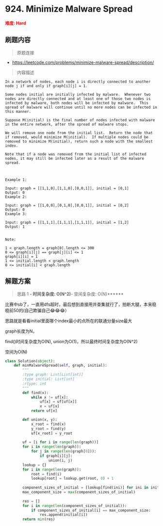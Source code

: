 # 924. Minimize Malware Spread

**<font color=red>难度: Hard</font>**

## 刷题内容

> 原题连接

* https://leetcode.com/problems/minimize-malware-spread/description/

> 内容描述

```
In a network of nodes, each node i is directly connected to another node j if and only if graph[i][j] = 1.

Some nodes initial are initially infected by malware.  Whenever two nodes are directly connected and at least one of those two nodes is infected by malware, both nodes will be infected by malware.  This spread of malware will continue until no more nodes can be infected in this manner.

Suppose M(initial) is the final number of nodes infected with malware in the entire network, after the spread of malware stops.

We will remove one node from the initial list.  Return the node that if removed, would minimize M(initial).  If multiple nodes could be removed to minimize M(initial), return such a node with the smallest index.

Note that if a node was removed from the initial list of infected nodes, it may still be infected later as a result of the malware spread.

 

Example 1:

Input: graph = [[1,1,0],[1,1,0],[0,0,1]], initial = [0,1]
Output: 0
Example 2:

Input: graph = [[1,0,0],[0,1,0],[0,0,1]], initial = [0,2]
Output: 0
Example 3:

Input: graph = [[1,1,1],[1,1,1],[1,1,1]], initial = [1,2]
Output: 1
 

Note:

1 < graph.length = graph[0].length <= 300
0 <= graph[i][j] == graph[j][i] <= 1
graph[i][i] = 1
1 <= initial.length < graph.length
0 <= initial[i] < graph.length
```

## 解题方案

> 思路 1
******- 时间复杂度: O(N^2)******- 空间复杂度: O(N)******





比赛中sb了，一直用dfs超时，最后想到直接用并查集就行了，拍断大腿，本来稳稳前50的(自己欺骗自己😂😂😂）

思路就是看看initial里面哪个index最小的点所在的联通分量size最大

graph长度为N，

find()时间复杂度为O(N), union为O(1)，所以最终时间复杂度为O(N^2)

空间为O(N)

```python
class Solution(object):
    def minMalwareSpread(self, graph, initial):
        """
        :type graph: List[List[int]]
        :type initial: List[int]
        :rtype: int
        """
        def find(x):
            while x != uf[x]:
                uf[x] = uf[uf[x]]
                x = uf[x]
            return uf[x]

        def union(x, y):
            x_root = find(x)
            y_root = find(y)
            uf[x_root] = y_root
    
        uf = [i for i in range(len(graph))]
        for i in range(len(graph)):
            for j in range(len(graph[0])):
                if graph[i][j]:
                    union(i, j)
        lookup = {}
        for i in range(len(graph)):
            root = find(i)
            lookup[root] = lookup.get(root, 0) + 1
            
        component_sizes_of_initial = [lookup[find(ini)] for ini in initial]
        max_component_size = max(component_sizes_of_initial)
        
        res = []
        for i in range(len(component_sizes_of_initial)):
            if component_sizes_of_initial[i] == max_component_size:
                res.append(initial[i])
        return min(res)
```



















